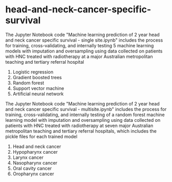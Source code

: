 # head-and-neck-cancer-specific-survival
The Jupyter Notebook code "Machine learning prediction of 2 year head and neck cancer specific survival - single site.ipynb" includes the process for training, cross-validating, and internally testing 5 machine learning models with imputation and oversampling using data collected on patients with HNC treated with radiotherapy at a major Australian metropolitan teaching and tertiary referral hospital
1. Logistic regression
2. Gradient boosted trees
3. Random forest
4. Support vector machine
5. Artificial neural network

The Jupyter Notebook code "Machine learning prediction of 2 year head and neck cancer specific survival - multisite.ipynb" includes the process for training, cross-validating, and internally testing of a random forest machine learning model with imputation and oversampling using data collected on patients with HNC treated with radiotherapy at seven major Australian metropolitan teaching and tertiary referral hospitals, which includes the pickle files for each trained model
1. Head and neck cancer
2. Hypopharynx cancer
3. Larynx cancer
4. Nasopharynx cancer
5. Oral cavity cancer
6. Oropharynx cancer
